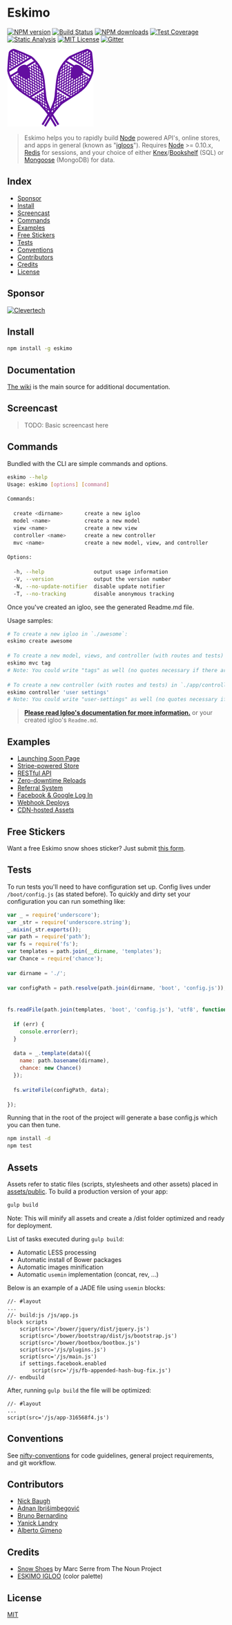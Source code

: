 
# Eskimo

[![NPM version][npm-image]][npm-url]
[![Build Status][travis-image]][travis-url]
[![NPM downloads][npm-downloads]][npm-url]
[![Test Coverage][coveralls-image]][coveralls-url]
[![Static Analysis][codeclimate-image]][codeclimate-url]
[![MIT License][license-image]][license-url]
[![Gitter][gitter-image]][gitter-url]

![Eskimo](eskimo.png?raw=true)

> Eskimo helps you to rapidly build [Node](http://nodejs.org) powered API's, online stores, and apps in general (known as "[igloos](http://igloojs.com/)").  Requires [Node](http://nodejs.org) >= 0.10.x, [Redis](http://redis.io) for sessions, and your choice of either [Knex](http://knexjs.org)/[Bookshelf](http://bookshelfjs.org) (SQL) or [Mongoose](http://mongoosejs.com) (MongoDB) for data.


## Index

* [Sponsor](#sponsor)
* [Install](#install)
* [Screencast](#screencast)
* [Commands](#commands)
* [Examples](#examples)
* [Free Stickers](#free-stickers)
* [Tests](#tests)
* [Conventions](#conventions)
* [Contributors](#contributors)
* [Credits](#credits)
* [License](#license)

## Sponsor

[![Clevertech](http://eskimo.io/img/clevertech.png)](http://clevertech.biz)


## Install

```bash
npm install -g eskimo
```

## Documentation

[The wiki](https://github.com/niftylettuce/eskimo/wiki) is the main source for additional documentation.


## Screencast

> TODO: Basic screencast here


## Commands

Bundled with the CLI are simple commands and options.

```bash
eskimo --help
Usage: eskimo [options] [command]

Commands:

  create <dirname>       create a new igloo
  model <name>           create a new model
  view <name>            create a new view
  controller <name>      create a new controller
  mvc <name>             create a new model, view, and controller

Options:

  -h, --help                output usage information
  -V, --version             output the version number
  -N, --no-update-notifier  disable update notifier
  -T, --no-tracking         disable anonymous tracking
```

Once you've created an igloo, see the generated Readme.md file.

Usage samples:

```bash
# To create a new igloo in `./awesome`:
eskimo create awesome

# To create a new model, views, and controller (with routes and tests) for "tags", in `./app/views/tags/*.jade`, `./app/models/tag.js`, `./app/controllers/tags.js`, `./app/routes/tags.js`, and `./test/99-tags.test.js`:
eskimo mvc tag
# Note: You could write "tags" as well (no quotes necessary if there are no spaces)

# To create a new controller (with routes and tests) in `./app/controllers/user-settings.js`, `./app/routes/user-settings.js`, and `./test/99-user-settings.test.js`
eskimo controller 'user settings'
# Note: You could write "user-settings" as well (no quotes necessary if there are no spaces)
```

> [**Please read Igloo's documentation for more information.**](http://igloojs.com) or your created igloo's `Readme.md`.

## Examples

* [Launching Soon Page][launching-soon-page]
* [Stripe-powered Store][stripe-powered-store]
* [RESTful API][restful-api]
* [Zero-downtime Reloads][zero-downtime-reloads]
* [Referral System][referral-system]
* [Facebook &amp; Google Log In][facebook-and-google-log-in]
* [Webhook Deploys][webhook-deploys]
* [CDN-hosted Assets][cdn-hosted-assets]

[launching-soon-page]: examples/launching-soon-page
[stripe-powered-store]: examples/stripe-powered-store
[restful-api]: examples/restful-api
[zero-downtime-reloads]: examples/zero-downtime-reloads
[referral-system]: examples/referral-system
[facebook-and-google-log-in]: examples/facebook-and-google-log-in
[webhook-deploys]: examples/webhook-deploys
[cdn-hosted-assets]: examples/cdn-hosted-assets


## Free Stickers

Want a free Eskimo snow shoes sticker?  Just submit [this form][google-form].


## Tests

To run tests you'll need to have configuration set up. Config lives under `/boot/config.js` (as stated before). To quickly and dirty set your configuration you can run something like:

```javascript
var _ = require('underscore');
var _str = require('underscore.string');
_.mixin(_str.exports());
var path = require('path');
var fs = require('fs');
var templates = path.join(__dirname, 'templates');
var Chance = require('chance');

var dirname = './';

var configPath = path.resolve(path.join(dirname, 'boot', 'config.js'));


fs.readFile(path.join(templates, 'boot', 'config.js'), 'utf8', function(err, data) {

  if (err) {
    console.error(err);
  }

  data = _.template(data)({
    name: path.basename(dirname),
    chance: new Chance()
  });

  fs.writeFile(configPath, data);

});
```

Running that in the root of the project will generate a base config.js which you can then tune.

```bash
npm install -d
npm test
```

## Assets
Assets refer to static files (scripts, stylesheets and other assets) placed in [assets/public](https://github.com/niftylettuce/eskimo/tree/master/assets/public). To build a production version of your app:
```bash
gulp build
```
Note: This will minify all assets and create a /dist folder optimized and ready for deployment.

List of tasks executed during `gulp build`:
* Automatic LESS processing
* Automatic install of Bower packages
* Automatic images minification
* Automatic `usemin` implementation (concat, rev, ...)

Below is an example of a JADE file using `usemin` blocks:
```
//- #layout
...
//- build:js /js/app.js
block scripts
    script(src='/bower/jquery/dist/jquery.js')
    script(src='/bower/bootstrap/dist/js/bootstrap.js')
    script(src='/bower/bootbox/bootbox.js')
    script(src='/js/plugins.js')
    script(src='/js/main.js')
    if settings.facebook.enabled
        script(src='/js/fb-appended-hash-bug-fix.js')
//- endbuild
```
After, running `gulp build` the file will be optimized:
```
//- #layout
...
script(src='/js/app-316568f4.js')
```

## Conventions

See [nifty-conventions][nifty-conventions] for code guidelines, general project requirements, and git workflow.


## Contributors

* [Nick Baugh](https://github.com/niftylettuce)
* [Adnan Ibrišimbegović](https://github.com/adnan-i)
* [Bruno Bernardino](https://github.com/BrunoBernardino)
* [Yanick Landry](https://github.com/yanicklandry)
* [Alberto Gimeno](https://github.com/gimenete)


## Credits

* [Snow Shoes](http://thenounproject.com/term/snow-shoes/2678/) by Marc Serre from The Noun Project
* [ESKIMO IGLOO](http://www.colourlovers.com/palette/1933518/ESKIMO_IGLOO) (color palette)


## License

[MIT][license-url]


[codeclimate-image]: http://img.shields.io/codeclimate/github/niftylettuce/eskimo.svg?style=flat
[codeclimate-url]: https://codeclimate.com/github/niftylettuce/eskimo
[license-image]: http://img.shields.io/badge/license-MIT-blue.svg?style=flat
[license-url]: LICENSE
[google-form]: http://goo.gl/vx1VRp
[nifty-conventions]: https://github.com/niftylettuce/nifty-conventions
[npm-image]: http://img.shields.io/npm/v/eskimo.svg?style=flat
[npm-url]: https://npmjs.org/package/eskimo
[npm-downloads]: http://img.shields.io/npm/dm/eskimo.svg?style=flat
[travis-url]: http://travis-ci.org/niftylettuce/eskimo
[travis-image]: http://img.shields.io/travis/niftylettuce/eskimo.svg?style=flat
[coveralls-image]: https://img.shields.io/coveralls/niftylettuce/eskimo.svg?style=flat
[coveralls-url]: https://coveralls.io/r/niftylettuce/eskimo?branch=master
[gitter-url]: https://gitter.im/niftylettuce/eskimo
[gitter-image]: http://img.shields.io/badge/chat-online-brightgreen.svg?style=flat
